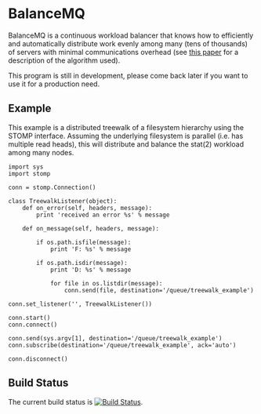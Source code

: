 BalanceMQ
=========
BalanceMQ is a continuous workload balancer that knows how to efficiently and automatically distribute work evenly among many (tens of thousands) of servers with minimal communications overhead (see [this paper](https://dl.acm.org/citation.cfm?id=2389114) for a description of the algorithm used).

This program is still in development, please come back later if you want to use it for a production need.

Example
-------
This example is a distributed treewalk of a filesystem hierarchy using the STOMP interface. Assuming the underlying filesystem is parallel (i.e. has multiple read heads), this will distribute and balance the stat(2) workload among many nodes.

```
import sys 
import stomp

conn = stomp.Connection()

class TreewalkListener(object):
    def on_error(self, headers, message):
        print 'received an error %s' % message

    def on_message(self, headers, message):

        if os.path.isfile(message):
            print 'F: %s' % message

        if os.path.isdir(message):
            print 'D: %s' % message

            for file in os.listdir(message):
                conn.send(file, destination='/queue/treewalk_example')

conn.set_listener('', TreewalkListener())

conn.start()
conn.connect()

conn.send(sys.argv[1], destination='/queue/treewalk_example')
conn.subscribe(destination='/queue/treewalk_example', ack='auto')

conn.disconnect()
```

Build Status
------------
The current build status is [![Build Status](https://travis-ci.org/fintler/balancemq.png?branch=master)](https://travis-ci.org/fintler/balancemq).
